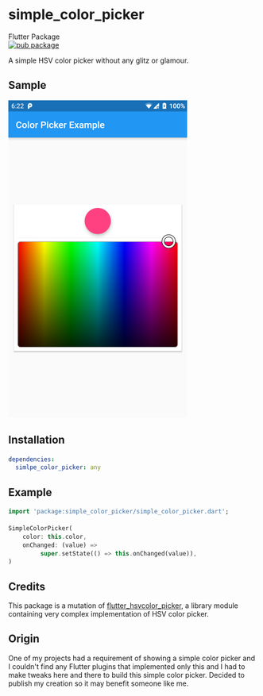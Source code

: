 # simple_color_picker

Flutter Package </br>
[![pub package](https://img.shields.io/badge/pub-v1.0.0-blue)](https://pub.dev/packages/simple_color_picker) </br>

A simple HSV color picker without any glitz or glamour. </br>


## Sample

![](images/color_picker_example.png)

## Installation

```yaml
dependencies:
  simlpe_color_picker: any
```
## Example

```dart
import 'package:simple_color_picker/simple_color_picker.dart';

SimpleColorPicker(
    color: this.color,
    onChanged: (value) =>
         super.setState(() => this.onChanged(value)),
)
```
## Credits

This package is a mutation of 
[flutter_hsvcolor_picker](https://github.com/fluttercandies/flutter_hsvcolor_picker),
a library module containing very complex implementation of HSV color picker.

## Origin

One of my projects had a requirement of showing a simple color picker and I couldn't find any Flutter plugins that implemented only this and I had to make tweaks here and there to build this simple color picker. Decided to publish my creation so it may benefit someone like me.
